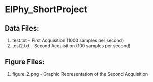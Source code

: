 ElPhy_ShortProject
==================

## Data Files:
1. test.txt - First Acquisition (1000 samples per second)
2. test2.txt - Second Acquisition (100 samples per second)


## Figure Files:
1. figure_2.png - Graphic Representation of the Second Acquisition 



